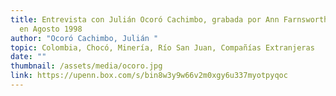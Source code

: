 ```yaml
---
title: Entrevista con Julián Ocoró Cachimbo, grabada por Ann Farnsworth-Alvear
  en Agosto 1998
author: "Ocoró Cachimbo, Julián "
topic: Colombia, Chocó, Minería, Río San Juan, Compañías Extranjeras
date: ""
thumbnail: /assets/media/ocoro.jpg
link: https://upenn.box.com/s/bin8w3y9w66v2m0xgy6u337myotpyqoc
---
```


